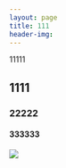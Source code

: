```yaml
---
layout: page
title: 111
header-img: 
---
```

11111
## 1111
### 22222
#### 333333

![](https://i.loli.net/2020/03/18/DMS4XLyuNsYK8c3.png)